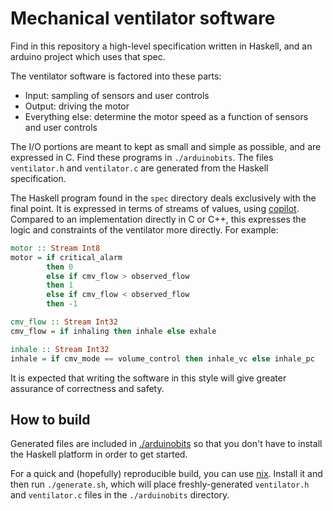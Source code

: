 # Mechanical ventilator software

Find in this repository a high-level specification written in Haskell, and an
arduino project which uses that spec.

The ventilator software is factored into these parts:

- Input: sampling of sensors and user controls
- Output: driving the motor
- Everything else: determine the motor speed as a function of sensors and
  user controls

The I/O portions are meant to kept as small and simple as possible, and are
expressed in C. Find these programs in `./arduinobits`. The files
`ventilator.h` and `ventilator.c` are generated from the Haskell
specification.

The Haskell program found in the `spec` directory deals exclusively with the
final point. It is expressed in terms of streams of values, using
[copilot](https://copilot-language.github.io/). Compared to an implementation
directly in C or C++, this expresses the logic and constraints of the
ventilator more directly. For example:

```Haskell
motor :: Stream Int8
motor = if critical_alarm
        then 0
        else if cmv_flow > observed_flow
        then 1
        else if cmv_flow < observed_flow
        then -1

cmv_flow :: Stream Int32
cmv_flow = if inhaling then inhale else exhale

inhale :: Stream Int32
inhale = if cmv_mode == volume_control then inhale_vc else inhale_pc
```

It is expected that writing the software in this style will give greater
assurance of correctness and safety.

## How to build

Generated files are included in [./arduinobits](./arduinobits) so that you don't
have to install the Haskell platform in order to get started.

For a quick and (hopefully) reproducible build, you can use
[nix](https://nixos.org/nix/). Install it and then run `./generate.sh`, which
will place freshly-generated `ventilator.h` and `ventilator.c` files in the
`./arduinobits` directory.
